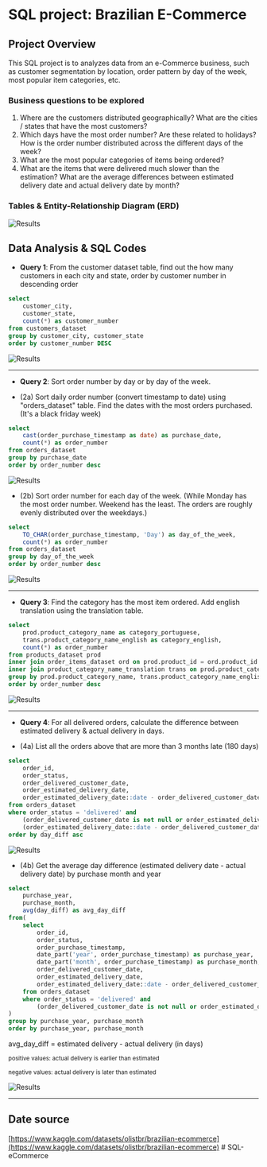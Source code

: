 # SQL project: Brazilian E-Commerce

## Project Overview
This SQL project is to analyzes data from an e-Commerce business, such as customer segmentation by location, order pattern by day of the week, most popular item categories, etc.

### Business questions to be explored
1. Where are the customers distributed geographically? What are the cities / states that have the most customers?
2. Which days have the most order number? Are these related to holidays? How is the order number distributed across the different days of the week?
3. What are the most popular categories of items being ordered? 
4. What are the items that were delivered much slower than the estimation? What are the average differences between estimated delivery date and actual delivery date by month?


### Tables & Entity-Relationship Diagram (ERD)
![Results](images/ecommerce_ERD.png)

## Data Analysis & SQL Codes

* **Query 1**: From the customer dataset table, find out the how many customers in each city and state, order by customer number in descending order 

```SQL
select
    customer_city,
    customer_state,
    count(*) as customer_number
from customers_dataset
group by customer_city, customer_state
order by customer_number DESC
```
![Results](images/ecommerce_query%201.png)


---
* **Query 2**: Sort order number by day or by day of the week.

- (2a) Sort daily order number (convert timestamp to date) using "orders_dataset" table. Find the dates with the most orders purchased. (It's a black friday week)

```SQL
select
    cast(order_purchase_timestamp as date) as purchase_date,
    count(*) as order_number
from orders_dataset
group by purchase_date
order by order_number desc
```
![Results](images/ecommerce_query%202a.png)

- (2b) Sort order number for each day of the week. (While Monday has the most order number. Weekend has the least. The orders are roughly evenly distributed over the weekdays.)

```SQL
select
    TO_CHAR(order_purchase_timestamp, 'Day') as day_of_the_week,
    count(*) as order_number
from orders_dataset
group by day_of_the_week
order by order_number desc
```
![Results](images/ecommerce_query%202b.png)

---
* **Query 3**: Find the category has the most item ordered. Add english translation using the translation table.

```SQL
select
    prod.product_category_name as category_portuguese,
    trans.product_category_name_english as category_english,
    count(*) as order_number
from products_dataset prod
inner join order_items_dataset ord on prod.product_id = ord.product_id
inner join product_category_name_translation trans on prod.product_category_name = trans.product_category_name
group by prod.product_category_name, trans.product_category_name_english
order by order_number desc
```
![Results](images/ecommerce_query%203.png)

---
* **Query 4**: For all delivered orders, calculate the difference between estimated delivery & actual delivery in days.
    
- (4a) List all the orders above that are more than 3 months late (180 days)
```SQL
select
    order_id,
    order_status,
    order_delivered_customer_date,
    order_estimated_delivery_date,
    order_estimated_delivery_date::date - order_delivered_customer_date::date as day_diff
from orders_dataset
where order_status = 'delivered' and 
    (order_delivered_customer_date is not null or order_estimated_delivery_date is not null) and
    (order_estimated_delivery_date::date - order_delivered_customer_date::date) <= -180
order by day_diff asc
```
![Results](images/ecommerce_query%204a.png)

- (4b) Get the average day difference (estimated delivery date - actual delivery date) by purchase month and year
```SQL
select
    purchase_year,
    purchase_month,
    avg(day_diff) as avg_day_diff
from(
    select
        order_id,
        order_status,
        order_purchase_timestamp,
        date_part('year', order_purchase_timestamp) as purchase_year,
        date_part('month', order_purchase_timestamp) as purchase_month,
        order_delivered_customer_date,
        order_estimated_delivery_date,
        order_estimated_delivery_date::date - order_delivered_customer_date::date as day_diff
    from orders_dataset
    where order_status = 'delivered' and 
        (order_delivered_customer_date is not null or order_estimated_delivery_date is not null)
) 
group by purchase_year, purchase_month
order by purchase_year, purchase_month
```
avg_day_diff = estimated delivery  - actual delivery (in days)

<small>
positive values: actual delivery is earlier than estimated

negative values: actual delivery is later than estimated
</small>

![Results](images/ecommerce_query%204b.png)

---
## Date source 
[https://www.kaggle.com/datasets/olistbr/brazilian-ecommerce](https://www.kaggle.com/datasets/olistbr/brazilian-ecommerce)
#   S Q L - e C o m m e r c e  
 